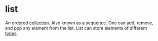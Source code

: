 # list

An ordered [collection](computer_science/collection). Also known as a sequence. One can add, remove, and pop any element from the list. List can store elements of different [types](computer_science/data_type).

